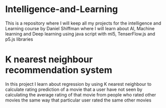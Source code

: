 # Intelligence-and-Learning

This is a repository where I will keep all my projects for the intelligence and Learning course by Daniel Shiffman where I will learn about AI, Machine learning and Deep learning using java script with ml5, TenserFlow.js and p5.js libraries

# K nearest neighbour recommendation system

In this project I learn about regression by using K nearest neighbour to calculate rating prediction of a movie that a user have not seen by calculating
the average rating of that movie from people who rated other movies the same way that particular user rated the same other movies
